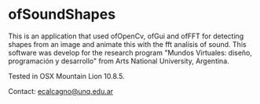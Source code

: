 # ofSoundShapes
This is an application that used ofOpenCv, ofGui and ofFFT for detecting shapes from an image and animate this with the fft analisis of sound. This software was develop for the research program "Mundos Virtuales: diseño, programación y desarrollo" from Arts National University, Argentina.  

Tested in OSX Mountain Lion 10.8.5. 

Contact: ecalcagno@unq.edu.ar
